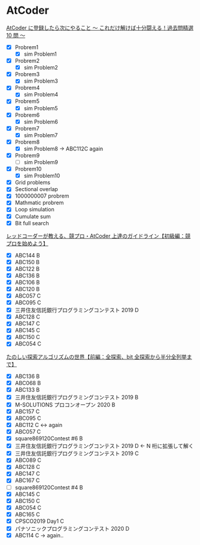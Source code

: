 # AtCoder

[AtCoder に登録したら次にやること ～ これだけ解けば十分闘える！過去問精選 10 問 ～](https://qiita.com/drken/items/fd4e5e3630d0f5859067)

- [x] Probrem1
  - [x] sim Problem1
- [x] Probrem2
  - [x] sim Problem2
- [x] Probrem3
  - [x] sim Problem3
- [x] Probrem4
  - [x] sim Problem4
- [x] Probrem5
  - [x] sim Problem5
- [x] Probrem6
  - [x] sim Problem6
- [x] Probrem7
  - [x] sim Problem7
- [x] Probrem8
  - [x] sim Problem8 -> ABC112C again
- [x] Probrem9
  - [ ] sim Problem9
- [x] Probrem10
  - [x] sim Problem10
- [x] Grid problems
- [x] Sectional overlap
- [x] 1000000007 probrem
- [x] Mathmatic probrem
- [x] Loop simulation
- [x] Cumulate sum
- [x] Bit full search

[レッドコーダーが教える、競プロ・AtCoder 上達のガイドライン【初級編：競プロを始めよう】](https://qiita.com/e869120/items/f1c6f98364d1443148b3)

- [x] ABC144 B
- [x] ABC150 B
- [x] ABC122 B
- [x] ABC136 B
- [x] ABC106 B
- [x] ABC120 B
- [x] ABC057 C
- [x] ABC095 C
- [x] 三井住友信託銀行プログラミングコンテスト 2019 D
- [x] ABC128 C
- [x] ABC147 C
- [x] ABC145 C
- [x] ABC150 C
- [x] ABC054 C

[たのしい探索アルゴリズムの世界【前編：全探索、bit 全探索から半分全列挙まで】](https://qiita.com/e869120/items/25cb52ba47be0fd418d6)

- [x] ABC136 B
- [x] ABC068 B
- [x] ABC133 B
- [x] 三井住友信託銀行プログラミングコンテスト 2019 B
- [x] M-SOLUTIONS プロコンオープン 2020 B
- [x] ABC157 C
- [x] ABC095 C
- [x] ABC112 C <-> again
- [x] ABC057 C
- [x] square869120Contest #6 B
- [x] 三井住友信託銀行プログラミングコンテスト 2019 D <- N 桁に拡張して解く
- [x] 三井住友信託銀行プログラミングコンテスト 2019 C
- [x] ABC089 C
- [x] ABC128 C
- [x] ABC147 C
- [x] ABC167 C
- [ ] square869120Contest #4 B
- [x] ABC145 C
- [x] ABC150 C
- [x] ABC054 C
- [x] ABC165 C
- [x] CPSCO2019 Day1 C
- [x] パナソニックプログラミングコンテスト 2020 D
- [x] ABC114 C -> again..
